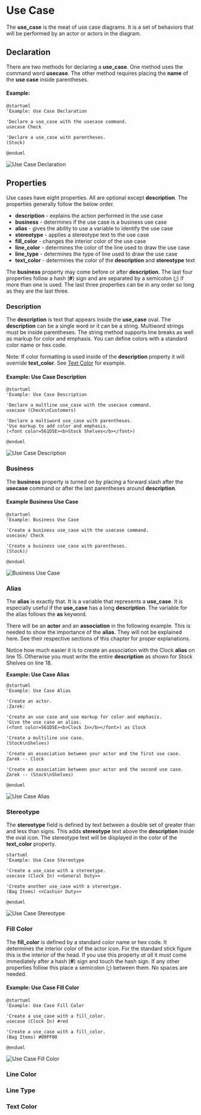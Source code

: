 # Use Case

The **use\_case** is the meat of use case diagrams. It is a set of behaviors that will be performed by an actor or actors in the diagram.

## Declaration

There are two methods for declaring a **use\_case**. One method uses the command word **usecase**. The other method requires placing the **name** of the **use case** inside parentheses.

#### Example:

```
@startuml
'Example: Use Case Declaration

'Declare a use_case with the usecase command.
usecase Check

'Declare a use_case with parentheses.
(Stock)

@enduml
```

![Use Case Declaration](../../../../.gitbook/assets/UseCase01\_Declaration.png)

## Properties

Use cases have eight properties. All are optional except **description**. The properties generally follow the below order.

* **description** - explains the action performed in the use case
* **business** - determines if the use case is a business use case
* **alias** - gives the ability to use a variable to identify the use case
* **stereotype** - applies a stereotype text to the use case
* **fill\_color** - changes the interior color of the use case
* **line\_color** - determines the color of the line used to draw the use case
* **line\_type** - determines the type of line used to draw the use case
* **text\_color** - determines the color of the **description** and **stereotype** text

The **business** property may come before or after **description**. The last four properties follow a hash (**#**) sign and are separated by a semicolon (**;**) if more than one is used. The last three properties can be in any order so long as they are the last three.

### Description

The **description** is text that appears inside the **use\_case** oval. The **description** can be a single word or it can be a string. Multiword strings must be inside parentheses. The string method supports line breaks as well as markup for color and emphasis. You can define colors with a standard color name or hex code.

Note: If color formatting is used inside of the **description** property it will override **text\_color**. See [Text Color](use-case.md#text-color) for example.

#### Example: Use Case Description

```
@startuml
'Example: Use Case Description

'Declare a multline use_case with the usecase command.
usecase (Check\nCustomers)

'Declare a multiword use_case with parentheses.
'Use markup to add color and emphasis.
(<font color=561D5E><b>Stock Shelves</b></font>)

@enduml
```

![Use Case Description](../../../../.gitbook/assets/UseCase02\_description.png)

### Business

The **business** property is turned on by placing a forward slash after the **usecase** command or after the last parentheses around **description**.

#### Example Business Use Case

```
@startuml
'Example: Business Use Case

'Create a business use_case with the usecase command.
usecase/ Check

'Create a business use_case with parentheses.
(Stock)/

@enduml
```

![Business Use Case](../../../../.gitbook/assets/UseCase03\_business.png)

### Alias

The **alias** is exactly that. It is a variable that represents a **use\_case**. It is especially useful if the **use\_case** has a long **description**. The variable for the alias follows the **as** keyword.

There will be an **actor** and an **association** in the following example. This is needed to show the importance of the **alias**. They will not be explained here. See their respective sections of this chapter for proper explanations.

Notice how much easier it is to create an association with the Clock **alias** on line 15. Otherwise you must write the entire **description** as shown for Stock Shelves on line 18.

**Example: Use Case Alias**

```
@startuml
'Example: Use Case Alias

'Create an actor.
:Zarek:

'Create an use case and use markup for color and emphasis.
'Give the use case an alias.
(<font color=561D5E><b>Clock In</b></font>) as Clock

'Create a multiline use case.
(Stock\nShelves)

'Create an association between your actor and the first use case.
Zarek -- Clock

'Create an association between your actor and the second use case.
Zarek -- (Stock\nShelves)

@enduml
```

![Use Case Alias](../../../../.gitbook/assets/UseCase04\_alias.png)

### Stereotype

The **stereotype** field is defined by text between a double set of greater than and less than signs. This adds **stereotype** text above the **description** inside the oval icon. The stereotype text will be displayed in the color of the **text\_color** property.

```
startuml
'Example: Use Case Stereotype

'Create a use_case with a stereotype.
usecase (Clock In) <<General Duty>> 

'Create another use_case with a stereotype.
(Bag Items) <<Cashier Duty>>

@enduml
```

![Use Case Stereotype](../../../../.gitbook/assets/UseCase05\_stereotype.png)

### Fill Color

The **fill\_color** is defined by a standard color name or hex code. It determines the interior color of the actor icon. For the standard stick figure this is the interior of the head. If you use this property _at all_ it must come immediately after a hash (**#**) sign and touch the hash sign. If any other properties follow this place a semicolon (**;**) between them. No spaces are needed.

#### Example: Use Case Fill Color

```
@startuml
'Example: Use Case Fill Color

'Create a use_case with a fill_color. 
usecase (Clock In) #red

'Create a use_case with a fill_color.
(Bag Items) #00FF00

@enduml
```

![Use Case Fill Color](../../../../.gitbook/assets/UseCase06\_fill\_color.png)

### Line Color

### Line Type

### Text Color
